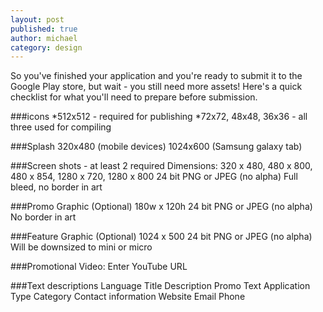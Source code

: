 ```yaml
---
layout: post
published: true
author: michael
category: design
---
```


So you've finished your application and you're ready to submit it to the Google Play store, but wait - you still need more assets!  Here's a quick checklist for what you'll need to prepare before submission.

###icons
*512x512 - required for publishing
*72x72, 48x48, 36x36 - all three used for compiling
    
###Splash
	320x480 (mobile devices)
	1024x600 (Samsung galaxy tab)
    
###Screen shots - at least 2 required
	Dimensions: 320 x 480, 480 x 800, 480 x 854, 1280 x 720, 1280 x 800
	24 bit PNG or JPEG (no alpha)
	Full bleed, no border in art
    
###Promo Graphic (Optional)
	180w x 120h
	24 bit PNG or JPEG (no alpha)
	No border in art
    
###Feature Graphic (Optional)
	1024 x 500
	24 bit PNG or JPEG (no alpha)
	Will be downsized to mini or micro
    
###Promotional Video: 
	Enter YouTube URL

###Text descriptions
	Language
	Title 
	Description
	Promo Text
	Application Type
	Category
	Contact information
	Website
	Email
	Phone
